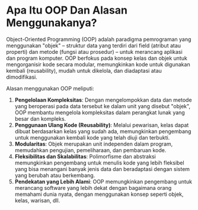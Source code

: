 # Apa Itu OOP Dan Alasan Menggunakanya?

Object-Oriented Programming (OOP) adalah paradigma pemrograman yang menggunakan "objek" – struktur data yang terdiri dari field (atribut atau properti) dan metode (fungsi atau prosedur) – untuk merancang aplikasi dan program komputer. OOP berfokus pada konsep kelas dan objek untuk mengorganisir kode secara modular, memungkinkan kode untuk digunakan kembali (reusability), mudah untuk dikelola, dan diadaptasi atau dimodifikasi.

Alasan menggunakan OOP meliputi:

1. **Pengelolaan Kompleksitas**: Dengan mengelompokkan data dan metode yang beroperasi pada data tersebut ke dalam unit yang disebut "objek", OOP membantu mengelola kompleksitas dalam perangkat lunak yang besar dan kompleks.
2. **Penggunaan Ulang Kode (Reusability)**: Melalui pewarisan, kelas dapat dibuat berdasarkan kelas yang sudah ada, memungkinkan pengembang untuk menggunakan kembali kode yang telah diuji dan terbukti.
3. **Modularitas**: Objek merupakan unit independen dalam program, memudahkan pengujian, pemeliharaan, dan pembaruan kode.
4. **Fleksibilitas dan Skalabilitas**: Polimorfisme dan abstraksi memungkinkan pengembang untuk menulis kode yang lebih fleksibel yang bisa menangani banyak jenis data dan beradaptasi dengan sistem yang berubah atau berkembang.
5. **Pendekatan yang Lebih Alami**: OOP memungkinkan pengembang untuk merancang software yang lebih dekat dengan bagaimana orang memahami dunia nyata, dengan menggunakan konsep seperti objek, kelas, warisan, dll.
